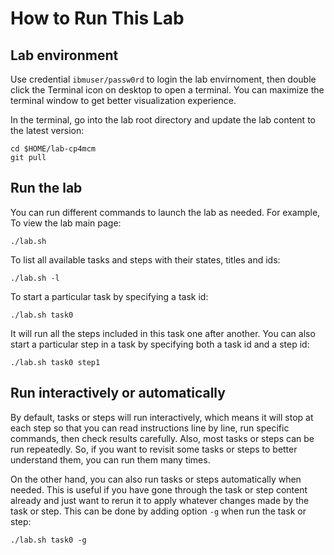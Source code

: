 # How to Run This Lab

## Lab environment

Use credential `ibmuser/passw0rd` to login the lab envirnoment, then double click the Terminal icon on desktop
to open a terminal. You can maximize the terminal window to get better visualization experience.

In the terminal, go into the lab root directory and update the lab content to the latest version:

```
cd $HOME/lab-cp4mcm
git pull
```

## Run the lab

You can run different commands to launch the lab as needed. For example, To view the lab main page:

```
./lab.sh
```

To list all available tasks and steps with their states, titles and ids:

```
./lab.sh -l
```

To start a particular task by specifying a task id:

```
./lab.sh task0
```

It will run all the steps included in this task one after another. You can also start a particular step in a
task by specifying both a task id and a step id:

```
./lab.sh task0 step1
```

## Run interactively or automatically

By default, tasks or steps will run interactively, which means it will stop at each step so that you can read
instructions line by line, run specific commands, then check results carefully. Also, most tasks or steps can
be run repeatedly. So, if you want to revisit some tasks or steps to better understand them, you can run them
many times.

On the other hand, you can also run tasks or steps automatically when needed. This is useful if you have gone
through the task or step content already and just want to rerun it to apply whatever changes made by the task
or step. This can be done by adding option `-g` when run the task or step:

```
./lab.sh task0 -g
```
